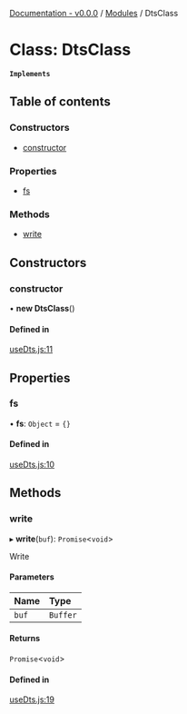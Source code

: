 [Documentation - v0.0.0](../README.md) / [Modules](../modules.md) / DtsClass

# Class: DtsClass

**`Implements`**

## Table of contents

### Constructors

- [constructor](DtsClass.md#constructor)

### Properties

- [fs](DtsClass.md#fs)

### Methods

- [write](DtsClass.md#write)

## Constructors

### constructor

• **new DtsClass**()

#### Defined in

[useDts.js:11](https://github.com/oldbros/library-template/blob/main/src/useDts.js#L11)

## Properties

### fs

• **fs**: `Object` = `{}`

#### Defined in

[useDts.js:10](https://github.com/oldbros/library-template/blob/main/src/useDts.js#L10)

## Methods

### write

▸ **write**(`buf`): `Promise`<`void`\>

Write

#### Parameters

| Name | Type |
| :------ | :------ |
| `buf` | `Buffer` |

#### Returns

`Promise`<`void`\>

#### Defined in

[useDts.js:19](https://github.com/oldbros/library-template/blob/main/src/useDts.js#L19)
